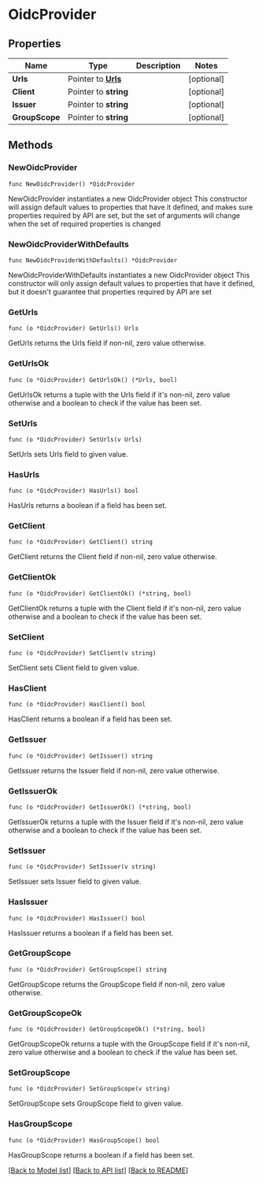 # OidcProvider

## Properties

Name | Type | Description | Notes
------------ | ------------- | ------------- | -------------
**Urls** | Pointer to [**Urls**](Urls.md) |  | [optional] 
**Client** | Pointer to **string** |  | [optional] 
**Issuer** | Pointer to **string** |  | [optional] 
**GroupScope** | Pointer to **string** |  | [optional] 

## Methods

### NewOidcProvider

`func NewOidcProvider() *OidcProvider`

NewOidcProvider instantiates a new OidcProvider object
This constructor will assign default values to properties that have it defined,
and makes sure properties required by API are set, but the set of arguments
will change when the set of required properties is changed

### NewOidcProviderWithDefaults

`func NewOidcProviderWithDefaults() *OidcProvider`

NewOidcProviderWithDefaults instantiates a new OidcProvider object
This constructor will only assign default values to properties that have it defined,
but it doesn't guarantee that properties required by API are set

### GetUrls

`func (o *OidcProvider) GetUrls() Urls`

GetUrls returns the Urls field if non-nil, zero value otherwise.

### GetUrlsOk

`func (o *OidcProvider) GetUrlsOk() (*Urls, bool)`

GetUrlsOk returns a tuple with the Urls field if it's non-nil, zero value otherwise
and a boolean to check if the value has been set.

### SetUrls

`func (o *OidcProvider) SetUrls(v Urls)`

SetUrls sets Urls field to given value.

### HasUrls

`func (o *OidcProvider) HasUrls() bool`

HasUrls returns a boolean if a field has been set.

### GetClient

`func (o *OidcProvider) GetClient() string`

GetClient returns the Client field if non-nil, zero value otherwise.

### GetClientOk

`func (o *OidcProvider) GetClientOk() (*string, bool)`

GetClientOk returns a tuple with the Client field if it's non-nil, zero value otherwise
and a boolean to check if the value has been set.

### SetClient

`func (o *OidcProvider) SetClient(v string)`

SetClient sets Client field to given value.

### HasClient

`func (o *OidcProvider) HasClient() bool`

HasClient returns a boolean if a field has been set.

### GetIssuer

`func (o *OidcProvider) GetIssuer() string`

GetIssuer returns the Issuer field if non-nil, zero value otherwise.

### GetIssuerOk

`func (o *OidcProvider) GetIssuerOk() (*string, bool)`

GetIssuerOk returns a tuple with the Issuer field if it's non-nil, zero value otherwise
and a boolean to check if the value has been set.

### SetIssuer

`func (o *OidcProvider) SetIssuer(v string)`

SetIssuer sets Issuer field to given value.

### HasIssuer

`func (o *OidcProvider) HasIssuer() bool`

HasIssuer returns a boolean if a field has been set.

### GetGroupScope

`func (o *OidcProvider) GetGroupScope() string`

GetGroupScope returns the GroupScope field if non-nil, zero value otherwise.

### GetGroupScopeOk

`func (o *OidcProvider) GetGroupScopeOk() (*string, bool)`

GetGroupScopeOk returns a tuple with the GroupScope field if it's non-nil, zero value otherwise
and a boolean to check if the value has been set.

### SetGroupScope

`func (o *OidcProvider) SetGroupScope(v string)`

SetGroupScope sets GroupScope field to given value.

### HasGroupScope

`func (o *OidcProvider) HasGroupScope() bool`

HasGroupScope returns a boolean if a field has been set.


[[Back to Model list]](../README.md#documentation-for-models) [[Back to API list]](../README.md#documentation-for-api-endpoints) [[Back to README]](../README.md)


